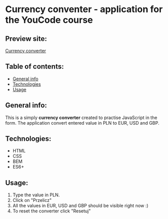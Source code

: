 # Currency conventer - application for the YouCode course

## Preview site:
[Currency converter](https://eliza-youcode.github.io/currency_conventer/)

## Table of contents:
- [General info](#info)
- [Technologies](#technologies)
- [Usage](#usage)

## General info:
This is a simply **currency converter** created to practise JavaScript in the form. The application convert entered value in PLN to EUR, USD and GBP.

## Technologies:
- HTML
- CSS
- BEM
- ES6+

## Usage:
1. Type the value in PLN.
2. Click on "Przelicz" 
3. All the values in EUR, USD and GBP should be visible right now :)
4. To reset the converter click "Resetuj"



